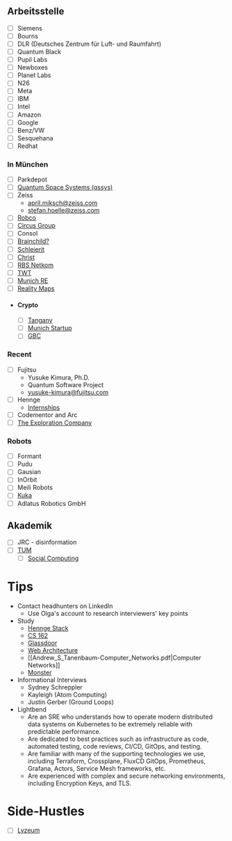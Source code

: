## Arbeitsstelle
- [ ] Siemens
- [ ] Bourns
- [ ] DLR (Deutsches Zentrum für Luft- und Raumfahrt)
- [ ] Quantum Black
- [ ] Pupil Labs
- [ ] Newboxes
- [ ] Planet Labs
- [ ] N26
- [ ] Meta
- [ ] IBM
- [ ] Intel
- [ ] Amazon
- [ ] Google
- [ ] Benz/VW
- [ ] Sesquehana
- [ ] Redhat

### In München
- [ ] Parkdepot
- [ ] [Quantum Space Systems (qssys)](https://qssys.de)
- [ ] Zeiss
	- april.miksch@zeiss.com
	- stefan.hoelle@zeiss.com
- [ ] [Robco](https://robco.de)
- [ ] [Circus Group](https://www.circus-group.com)
- [ ] Consol
- [ ] [Brainchild?](https://brainchild.jobs.personio.de)
- [ ] [Schleierit](https://schleierit.perspectivefunnel.com/bewerbung)
- [ ] [Christ](https://karriere.christ-es.com)
- [ ] [RBS Netkom](https://www.rbs-netkom.de/fachinformatiker-systemintegration.html)
- [ ] [TWT](https://www.twt.de/en/karriere)
- [ ] [Munich RE](https://www.munichre.com/de/karriere.html)
- [ ] [Reality Maps](https://www.realitymaps.de/unternehmen-stellenangebote/)
- #### Crypto
	- [ ] [Tangany](https://tangany.com/jobs)
	- [ ] [Munich Startup](https://www.munich-startup.de/startups/?tags=big-data)
	- [ ] [GBC](https://www.gbc.one/blockchain/)
### Recent
- [ ] Fujitsu
	- Yusuke Kimura, Ph.D.
	- Quantum Software Project
	- yusuke-kimura@fujitsu.com
- [ ] Hennge
	- [Internships](https://hennge.com/global/gip.html)
- [ ] Codementor and Arc
- [ ] [The Exploration Company](https://www.exploration.space)
### Robots
- [ ] Formant
- [ ] Pudu
- [ ] Gausian
- [ ] InOrbit
- [ ] Meili Robots
- [ ] [Kuka](https://www.kuka.com)
- [ ] Adlatus Robotics GmbH

## Akademik
- [ ] JRC - disinformation
- [ ] [TUM](https://cs.cit.tum.de/cs/forschung/geb)
	- [ ] [Social Computing](https://soc.cit.tum-de/persons/)

# Tips
- Contact headhunters on LinkedIn
	- Use Olga's account to research interviewers' key points
- Study
	- [Hennge Stack](https://stackshare.io/hennge/hennge-kk)
	- [CS 162](https://inst.eecs.berkeley.edu/~cs162/fa19/static/lectures/)
	- [Glassdoor](https://www.glassdoor.de/Geh%C3%A4lter/software-engineer-gehalt-SRCH_KO0,17_IP7.htm)
	- [Web Architecture](https://github.com/donnemartin/system-design-primer?tab=readme-ov-file)
	- [[Andrew_S_Tanenbaum-Computer_Networks.pdf|Computer Networks]]
	- [Monster](https://www.monster.de/jobs/suche?q=Informatiker+als+Beauftragter+f%C3%BCr+das+CCC++Krebszentrum+M%C3%BCnchen&where=M%C3%BCnchen&page=1&id=27d442f1-7fcd-4c67-b2ab-e0440bc095b2&mstr_dist=true&utm_id=eu0006&utm_medium=social_sm_campaigns&utm_term=paid&utm_content=prospecting+android&utm_source=facebook&utm_campaign=de-prospecting-pbc-as-offs-v4-android)
- Informational Interviews
	- Sydney Schreppler
	- Kayleigh (Atom Computing)
	- Justin Gerber (Ground Loops)
- Lightbend
	- Are an SRE who understands how to operate modern distributed data systems on Kubernetes to be extremely reliable with predictable performance.
	- Are dedicated to best practices such as infrastructure as code, automated testing, code reviews, CI/CD, GitOps, and testing.
	- Are familiar with many of the supporting technologies we use, including Terraform, Crossplane, FluxCD GitOps, Prometheus, Grafana, Actors, Service Mesh frameworks, etc.
	- Are experienced with complex and secure networking environments, including Encryption Keys, and TLS. 

# Side-Hustles
- [ ] [Lyzeum](https://lyzeum-muenchen.de)